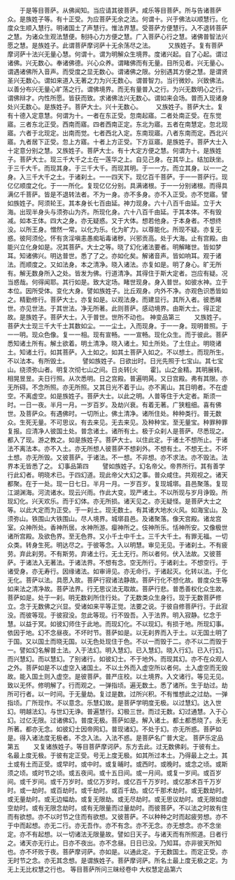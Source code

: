 <!-- { "loadSidebar": true } -->
　　于是等目菩萨。从佛闻知。当应请其彼菩萨。咸乐等目菩萨。所与告诸菩萨众。是族姓子等。有十正受。为应菩萨无余之法。何谓十。兴于佛法以顺慧行。化度众生顺入慧行。明诸国土了声慧行。惟法界慧。受菩萨方便慧行。入不退转菩萨之慧。为诸众生观法慧便。制持心力方便之慧。广入菩萨心行之慧。诸佛普智法兴愿之慧。是族姓子。此谓菩萨摩诃萨十无余荡尽之法。
　　又族姓子。复有菩萨摩诃萨十法兴无量心慧。何谓十。谓为明解众生境界。度诸兴起。自了心起。谓过诸佛。兴无数心。奉诸佛德。兴心众养。谓睹佛而有无量。目所见者。兴无量心。谓遇诸佛所入音声。而受度之显无数心。谓诸佛之限。分别遇其方便之慧。是谓贤圣兴无数心。谓如来道入无著之力为兴无数心。谓普智力。当行微妙。兴致佛法。以善分布兴无量心旷荡之行。谓佛境界。而无有量普入之行。为兴无数明心之行。谓佛辩才。内性所愿。皆获而致。求诸佛法兴无数心。谓如来会场。普而入现诸身处兴无数心。是族姓子。菩萨大士。兴十无数心。
　　又族姓子。菩萨大士。复有十德入定意慧。何谓为十。一者在东正受。忽南起寤。二者处南正受。在东觉寤。三者东北正受。西南而寤。四者西南正定。东北为寤。五者在南慧定。忽北现寤。六者于北现定。出南而觉。七者西北入定。东南现寤。八者东南而定。西北兴寤。九者居下正受。忽上方寤。十者上方正受。下方亘寤。是族姓子。菩萨大士入十定意分别之慧。又族姓子。菩萨大士。有十大定方便之慧。何谓为十。是族姓子。菩萨大士。现三千大千之土在一莲华之上。自见己身。在其华上。结加趺坐。于三千大千。而现其身。于三千大千。而现其明。于一一方。而立其身。以一一之身。入三千大千之土。于诸刹土。一一四天下。现亿百千菩萨。于一一菩萨行。现亿亿顺度之化。于一一所化。复现亿亿分别。具满诸根。于一一分别诸根。而得具满亿千菩萨。皆是不退转法者。不为一身。亦不多身。亦不入正受。亦不觉寤。譬如族姓子。阿须轮王。其本身长七百由延。神力现身。六十八百千由延。立于大海。出现半身头与须弥山为齐。所现化身。六十八百千由延。于其本体。不有毁减。如本王体。四大之身。亦无疑惑。又于大体。想若他身。于本身者。不想终没。以所王身。憎然一常。以化为乐。化为旷力。以尊能化。所现不疑。亦复无惑。彼阿须伦。怀有贪淫嗔恚愚痴垢毒诸秽。兴邪贡高。处于大海。止有宫殿。由能兴立化身如是。况其菩萨。大士之等。晓了幻化诸法要者。明解睹世。皆如梦耳。知诸佛兴。明达普世。悉了了之。亦如化矣。解诸音声。皆如响耳。观于诸法。而顺度之。又如法身。本之清净。晓入诸法。亦复如是。明了身心。旷无所有。解无数身所入之处。皆发为佛。行道清净。其得住于斯大定者。岂应有疑。况当惑哉。何得闻耶。其行如是。致大定场。睹世现身。身入普世。如彼水神。立于本位。因所受体。变化大身。譬如族姓子。比丘观身。内外不净。亦观色识悉皆如之。精勤修行。菩萨大士。亦复如是。以观法身。而建显行。其所入者。彼悉睹世。亦见世法。于其世法。净无所著。此则菩萨。感动境界。由斯大士。得正定故。是族姓子。菩萨大士。入于普世。世所不动也。
神变品第三
　　又族姓子。菩萨大士现三千大千土其数如尘。一一尘土。入而现身。于一一身。现明普照。于一一明。现众色像。复一一相。现有宣畅。一一宣畅。现化众生。而于彼此。菩萨悉知诸土所有。解土欲着。明土清净。晓入诸土。知土所处。了土住止。明晓诸土。知诸土行。如其菩萨。入土如之。如其土菩萨入如之。不以想土。而现所生。不以法本。有所毁土。
　　譬如族姓子。日欲出时。日光先照于七宝山。其七宝山。绕须弥山者。明复次彻七山之间。日炎转[火　　霍]。山之金精。其明展转。相晃昱昱。夫日行照。从次悉明。日之宫殿。普遍明昺。又日宫殿。弗有其限。亦无所碍。不念所照。亦无所照。又其日光不着于山。亦不离山。其日明者。不在虚空。不离虚空。如是族姓子。菩萨大士。以此之明。人普等住于大定者。斯须一时。一日一夜。半月一月。一岁百岁。及劫兴衰。有着无著。广狭粗细。喜有佛世。及菩萨众。有遇佛时。一切所止。佛土清净。诸所住处。种种类行。普无数众。生死无量。不可思议。有去来见。无去来见。及种种宝。至无量宝。种罪种罪复报。应清净人彼国土处。普念诸土。诸所有土。极于众刹人是菩萨。尽悉现之。都入了现。游之教之。如是族姓子。菩萨大士。以住此定。于诸土不想所止。于诸法不离法本。亦不入土。亦无所想人彼菩萨不想刹外。不想有土。不想无土。不坏土想。亦无所毁。又彼菩萨。于诸法。不一想。不非想。亦不求法。亦不毁法。法界本无皆悉了之。
幻事品第四
　　譬如族姓子。幻名帝父。帝界所行。其有善学行此幻者。明晓术已。于四幻道。现此帝父大幻之事。普众咸住。共观视之。诸天都聚。在于一处。现一日七日。半月一月。一岁百岁。复现城墎。县邑聚落。复现江湖渊海。河流诸水。现云兴雨。作此大变。现严诸土。不以所现与岁月诤毁。所现幻化。兴天欢乐。而于幻体。亦无所损。诸天见之。亦无疑怪。是菩萨大士之等。以此大定而为正受。于一刹土。现无数土。有其诸大地水火风。如海宝山。及须弥山。铁围山大铁围山。尽人境界。城墎县邑。及诸聚落。像天宫殿。诸龙宫室。众神所处。香神所居。水神所游。瘿神所之。伎神所乐。恬神所安。又像极世诸所宫殿。及欲色界。至无色界。又小千土中千土。三千大千土。有罪无福。一切众类。转身生死。明达尽之。于彼等念。入以明慧。审见无见。于诸刹土。不有疲劳。弃此刹劳。不有斯劳。弃诸土行。无土无行。所以者何。伏入法故。又彼菩萨。于诸法入无著法。于诸法界。不想有念。空无所行。于诸刹土。不想空行。于诸受身。亦无寿行。因缘诸法。如审谛见。亦无命行。于诸起灭。化转以法。于化无化。菩萨以法。具愿入故。菩萨行寂诸法静故。菩萨行化不想化故。普度众生等如来法之清净故。菩萨法界。行无思议法无取故。菩萨行悲。普悉善权化众生故。菩萨如是。处于一刹。明无数刹所住行处。了无数类众生身行。现于无数菩萨修立。念于无数佛之兴显。受诸如来平等正觉。法要之说。于彼自修菩萨行。于此寂没。而彼等现。于彼寂没。忽此等现。行不毁吾。入于法界。明入寂静。忆念于慧。以益于冥。如彼幻师住于此地。而现幻化。不以现幻。有损于地。所现幻事。依因于地。幻不念昼夜。不坏时节。菩萨如是。以无刹界而入于土。以无国土明了于国。又以国土而晓无国。以无色处现住于色。不以一而毁于二。亦不以二而毁于一。譬如幻名解普土法。入于法幻。明入慧幻。已入慧幻。晓入行幻。已入行幻。而兴慧幻。而以慧幻。了别诸行。如彼幻士。不于地外。而现其幻。亦不在众观人之外。菩萨如是不以虚空入诸国土。不以土外而入虚空所以者何。土入虚空而无毁故。能入国土则入虚空。是彼菩萨。普严庄校。以土境界。入文诸行。等见无见。致以无怀。修明解了。行而观之。一弹指顷。遍无数土。悉了诸所。生于劫过。劫所可行者。以一时间。于无量劫。复过是数。过所兴积。不有惟想此之过劫。一弹指顷。广所现作。不以意念。乐慧幻故。是菩萨学明度无极。以过慧幻。达入世幻。明越法幻。与世幻无诤。普遍慧行。幻极三世。而过无数。幻过通慧。入于心幻。过亿无限。过诸佛幻。普度无极。菩萨如是。解入诸土。都土都悉晓了。永无所著。都亦无念。如彼幻士因帝网幻。普现诸幻。不处于幻。亦无所惑。菩萨如是。得入诸法度无极者。不念入法。入法不惑。是菩萨名广普大定。
菩萨乐定品第五
　　又复诸族姓子。等目菩萨摩诃萨。东方去此。过无数佛刹。于彼有土。名最上度无极。于彼有定正受。号无上度无极。如其所过本土。乃得最上之土。其土或有土而正受。或早时。或中时。或复晡时。或西时。或晚时。或念之顷。或斯须之顷。或时节之顷。或五夜间。或十五日间。或一月间。或复一岁间。或百岁间。或千岁间。或千万岁时。或亿万岁时。或亿百千万岁时。或亿那术百千万岁时。或一劫时。或百劫时。或千劫时。或百千劫。或亿千那术劫时。或无数劫时。或无量劫时。或无边幅劫。或复无限劫。或无尽劫时。或无思议劫时。或无限如虚空劫时。或有无限念劫时。或有无限量而过量劫时。而彼菩萨。不以法之时故有住而有欲想。亦不以时节之住而有欲想。又彼菩萨。不以种种之时而起疲劳想。亦不于中而起想。亦无二行。亦无吾作。亦不有念。亦不无念。亦无想念。亦不念坐定。亦不有起想。以一切诸法无限量故。譬如日天子。与诸天而有所照道。日者行之。诸天亦无行止。日亦不夜出。亦不念昼。日日已没。乃知耳。亦非彼天所知也。亦不坏败于夜。菩萨摩诃萨。亦如是。以通此定。于无数国土。而定正受。亦无时节之念。亦无其念想。是谓族姓子。菩萨摩诃萨。所名土最上度无极之定。为无上无比权慧之行也。
等目菩萨所问三昧经卷中
大权慧定品第六

